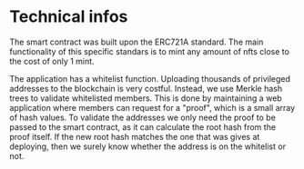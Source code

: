 # Technical infos
The smart contract was built upon the ERC721A standard. The main functionality of this specific standars is to mint any amount of nfts close to the cost of only 1 mint.

The application has a whitelist function. Uploading thousands of privileged addresses to the blockchain is very costful. Instead, we use Merkle hash trees to validate whitelisted members. This is done by maintaining a web application where members can request for a "proof", which is a small array of hash values. To validate the addresses we only need the proof to be passed to the smart contract, as it can calculate the root hash from the proof itself. If the new root hash matches the one that was gives at deploying, then we surely know whether the address is on the whitelist or not.
